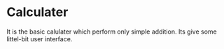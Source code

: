 # Calculater
It is the basic calulater which perform only simple addition.
Its give some littel-bit user interface.
